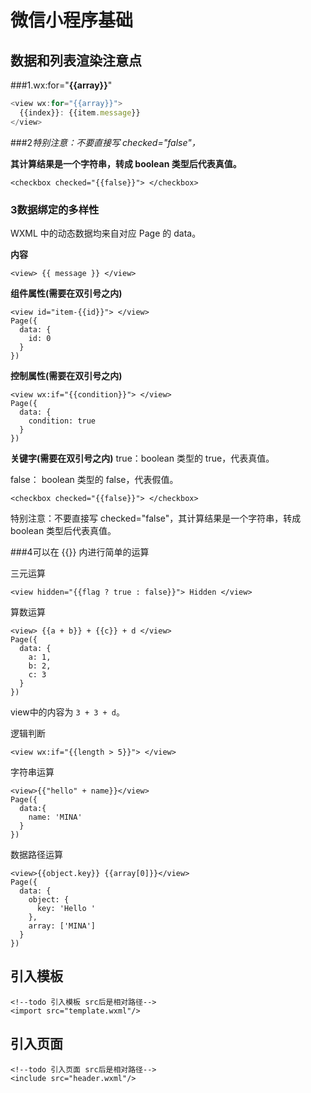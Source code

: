 # 微信小程序基础

## 数据和列表渲染注意点

###1.wx:for="**{{array}}**"

```javascript
<view wx:for="{{array}}">
  {{index}}: {{item.message}}
</view>
```



###2*特别注意：不要直接写 checked="false"，*

**其计算结果是一个字符串，转成 boolean 类型后代表真值。**

```
<checkbox checked="{{false}}"> </checkbox>
```



### 3数据绑定的多样性

WXML 中的动态数据均来自对应 Page 的 data。 

**内容**

```
<view> {{ message }} </view>
```



**组件属性(需要在双引号之内)**

```
<view id="item-{{id}}"> </view>
Page({
  data: {
    id: 0
  }
})
```



**控制属性(需要在双引号之内)**

```
<view wx:if="{{condition}}"> </view>
Page({
  data: {
    condition: true
  }
})

```



**关键字(需要在双引号之内)**
true：boolean 类型的 true，代表真值。

false： boolean 类型的 false，代表假值。

```
<checkbox checked="{{false}}"> </checkbox>
```


特别注意：不要直接写 checked="false"，其计算结果是一个字符串，转成 boolean 类型后代表真值。



###4可以在 {{}} 内进行简单的运算

三元运算

```
<view hidden="{{flag ? true : false}}"> Hidden </view>
```



算数运算

```
<view> {{a + b}} + {{c}} + d </view>
Page({
  data: {
    a: 1,
    b: 2,
    c: 3
  }
})
```

view中的内容为 `3 + 3 + d`。



逻辑判断

```
<view wx:if="{{length > 5}}"> </view>
```



字符串运算

```
<view>{{"hello" + name}}</view>
Page({
  data:{
    name: 'MINA'
  }
})
```



数据路径运算

```
<view>{{object.key}} {{array[0]}}</view>
Page({
  data: {
    object: {
      key: 'Hello '
    },
    array: ['MINA']
  }
})
```


## 引入模板

```
<!--todo 引入模板 src后是相对路径-->
<import src="template.wxml"/>
```



## 引入页面

```
<!--todo 引入页面 src后是相对路径-->
<include src="header.wxml"/>
```

